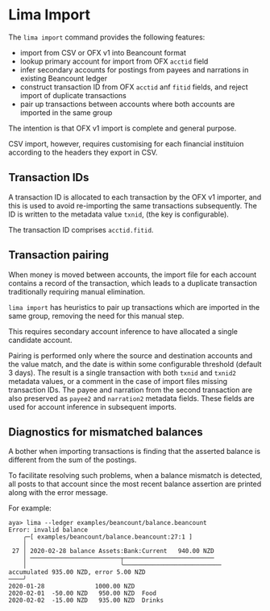 # Lima Import

The `lima import` command provides the following features:
- import from CSV or OFX v1 into Beancount format
- lookup primary account for import from OFX `acctid` field
- infer secondary accounts for postings from payees and narrations in existing Beancount ledger
- construct transaction ID from OFX `acctid` anf `fitid` fields, and reject import of duplicate transactions
- pair up transactions between accounts where both accounts are imported in the same group

The intention is that OFX v1 import is complete and general purpose.

CSV import, however, requires customising for each financial instituion according to the headers they export in CSV.

## Transaction IDs

A transaction ID is allocated to each transaction by the OFX v1 importer, and this is used to avoid re-importing the same transactions subsequently.  The ID is written to the metadata value `txnid`, (the key is configurable).

The transaction ID comprises `acctid.fitid`.

## Transaction pairing

When money is moved between accounts, the import file for each account contains a record of the transaction, which leads to a duplicate transaction traditionally requiring manual elimination.

`lima import` has heuristics to pair up transactions which are imported in the same group, removing the need for this manual step.

This requires secondary account inference to have allocated a single candidate account.

Pairing is performed only where the source and destination accounts and the value match, and the date is within some configurable threshold (default 3 days).
The result is a single transaction with both `txnid` and `txnid2` metadata values, or a comment in the case of import files missing transaction IDs. The payee and narration from the second transaction are also preserved as `payee2` and `narration2` metadata fields.  These fields are used for account inference in subsequent imports.

## Diagnostics for mismatched balances

A bother when importing transactions is finding that the asserted balance is different from the sum of the postings.

To facilitate resolving such problems, when a balance mismatch is detected, all posts to that account since the
most recent balance assertion are printed along with the error message.

For example:
```
aya> lima --ledger examples/beancount/balance.beancount
Error: invalid balance
    ╭─[ examples/beancount/balance.beancount:27:1 ]
    │
 27 │ 2020-02-28 balance Assets:Bank:Current   940.00 NZD
    │ ─────────────────────────┬─────────────────────────
    │                          ╰─────────────────────────── accumulated 935.00 NZD, error 5.00 NZD
────╯
2020-01-28              1000.00 NZD
2020-02-01  -50.00 NZD   950.00 NZD  Food
2020-02-02  -15.00 NZD   935.00 NZD  Drinks
```
